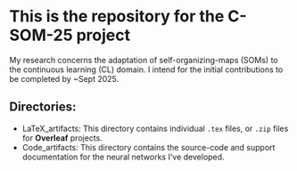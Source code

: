 # This is the repository for the C-SOM-25 project

My research concerns the adaptation of self-organizing-maps (SOMs) to the continuous learning (CL) domain. I intend for the initial contributions to be completed by ~Sept 2025.

## Directories:
- LaTeX_artifacts:
    This directory contains individual `.tex` files, or `.zip` files for **Overleaf** projects.
- Code_artifacts:
    This directory contains the source-code and support documentation for the neural networks I've developed.